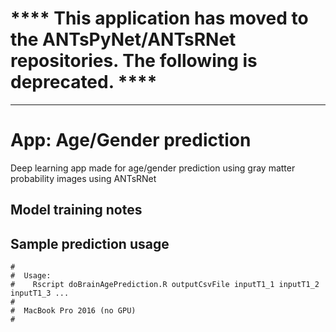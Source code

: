 
# **** This application has moved to the ANTsPyNet/ANTsRNet repositories.  The following is deprecated. ****

----------------------------------



# App:  Age/Gender prediction

Deep learning app made for age/gender prediction using gray matter probability images using ANTsRNet

## Model training notes


## Sample prediction usage

```
#
#  Usage:
#    Rscript doBrainAgePrediction.R outputCsvFile inputT1_1 inputT1_2 inputT1_3 ...
#
#  MacBook Pro 2016 (no GPU)
#

```

